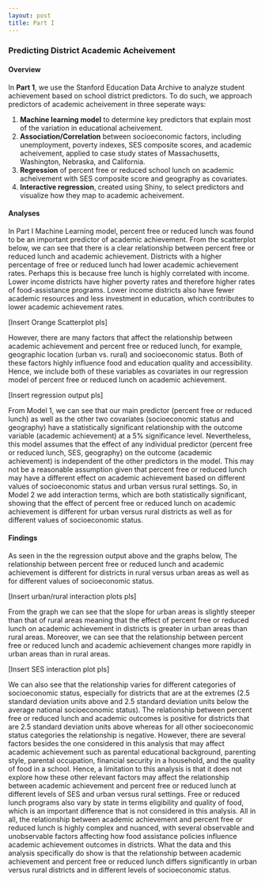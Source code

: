 ```yaml
---
layout: post
title: Part I 
---
```

### Predicting District Academic Acheivement

#### Overview
In **Part 1**, we use the Stanford Education Data Archive to analyze student achievement based on school district predictors. To do such, we approach predictors of academic acheivement in three seperate ways: 
<br>
 
1. **Machine learning model** to determine key predictors that explain most of the variation in educational acheivement.
2. **Association/Correlation** between socioeconomic factors, including unemployment, poverty indexes, SES composite scores, and academic acheivement, applied to case study states of Massachusetts, Washington, Nebraska, and California.
3. **Regression** of percent free or reduced school lunch on academic acheivement with SES composite score and geography as covariates.
4. **Interactive regression**, created using Shiny, to select predictors and visualize how they map to academic acheivement.


#### Analyses




In Part I Machine Learning model, percent free or reduced lunch was found to be an important predictor of academic achievement. From the scatterplot below, we can see that there is a clear relationship between percent free or reduced lunch and academic achievement. Districts with a higher percentage of free or reduced lunch had lower academic achievement rates. Perhaps this is because free lunch is highly correlated with income. Lower income districts have higher poverty rates and therefore higher rates of food-assistance programs. Lower income districts also have fewer academic resources and less investment in education, which contributes to lower academic achievement rates. 

[Insert Orange Scatterplot pls]

However, there are many factors that affect the relationship between academic achievement and percent free or reduced lunch, for example, geographic location (urban vs. rural) and socioeconomic status. Both of these factors highly influence food and education quality and accessibility. Hence, we include both of these variables as covariates in our regression model of percent free or reduced lunch on academic achievement. 

[Insert regression output pls]

From Model 1, we can see that our main predictor (percent free or reduced lunch) as well as the other two covariates (socioeconomic status and geography) have a statistically significant relationship with the outcome variable (academic achievement) at a 5% significance level. Nevertheless, this model assumes that the effect of any individual predictor (percent free or reduced lunch, SES, geography) on the outcome (academic achievement) is independent of the other predictors in the model. This may not be a reasonable assumption given that percent free or reduced lunch may have a different effect on academic achievement based on different values of socioeconomic status and urban versus rural settings. So, in Model 2 we add interaction terms, which are both statistically significant, showing that the effect of percent free or reduced lunch on academic achievement is different for urban versus rural districts as well as for different values of socioeconomic status. 


#### Findings


As seen in the the regression output above and the graphs below, The relationship between percent free or reduced lunch and academic achievement is different for districts in rural versus urban areas as well as for different values of socioeconomic status.

[Insert urban/rural interaction plots pls]

From the graph we can see that the slope for urban areas is slightly steeper than that of rural areas meaning that the effect of percent free or reduced lunch on academic achievement in districts is greater in urban areas than rural areas. Moreover, we can see that the relationship between percent free or reduced lunch and academic achievement changes more rapidly in urban areas than in rural areas. 

[Insert SES interaction plot pls]

We can also see that the relationship varies for different categories of socioeconomic status, especially for districts that are at the extremes (2.5 standard deviation units above and 2.5 standard deviation units below the average national socioeconomic status). The relationship between percent free or reduced lunch and academic outcomes is positive for districts that are 2.5 standard deviation units above whereas for all other socioeconomic status categories the relationship is negative. However, there are several factors besides the one considered in this analysis that may affect academic achievement such as parental educational background, parenting style, parental occupation, financial security in a household, and the quality of food in a school. Hence, a limitation to this analysis is that it does not explore how these other relevant factors may affect the relationship between academic achievement and percent free or reduced lunch at different levels of SES and urban versus rural settings. Free or reduced lunch programs also vary by state in terms eligibility and quality of food, which is an important difference that is not considered in this analysis. All in all, the relationship between academic achievement and percent free or reduced lunch is highly complex and nuanced, with several observable and unobservable factors affecting how food assistance policies influence academic achievement outcomes in districts. What the data and this analysis specifically do show is that the relationship between academic achievement and percent free or reduced lunch differs significantly in urban versus rural districts and in different levels of socioeconomic status.

